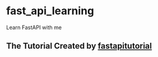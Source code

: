 # fast_api_learning
Learn FastAPI with me

## The Tutorial Created by [fastapitutorial](https://fastapitutorial.com/)